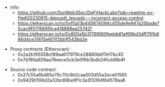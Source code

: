 - Info:
  + https://github.com/SunWeb3Sec/DeFiHackLabs?tab=readme-ov-file#20230615-depusdt_levusdc---incorrect-access-control
  + https://etherscan.io/tx/0xf0a13b445674094c455de9e947a25bade75cac9f5176695fca418898ea25742f
  + https://etherscan.io/tx/0x800a5b3178f680feebb81af69bd3dff791b886d4ce31615e601f2bb1f543bb2e

+ Proxy contracts (Etherscan):
  + 0x2a2b195558cf89aa617979ce28880bbf7e17bc45
  + 0x7b190a928aa76eece5cb3e0f6b3bdb24fcdd9b4f

- Source code contract:
  + 0x27c55a6bd85e79c70c9b2caa003d55a2ece01565
  + 0x94290106d2a32bc89be9f1c3a3f3394f64578aa6
